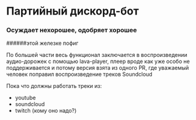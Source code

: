# Партийный дискорд-бот
### Осуждает нехорошее, одобряет хорошее 
######этой железке пофиг

По большей части весь функционал заключается в воспроизведении аудио-дорожек с помощью lava-player,
плеер вроде как уже особо не поддерживается и потому версия взята из одного PR, где уважаемый человек поправил воспроизведение треков Soundcloud

Пока что должны работать треки из:
- youtube
- soundcloud
- twitch (кому оно надо?)
